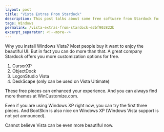 ```yaml
---
layout: post
title: "Vista Extras From Stardock"
description: This post talks about some free software from Stardock for Windows Vista users.
tags: Windows
permalink: /vista-extras-from-stardock-e3bf903822b
excerpt_separator: <!--more-->
---
```

Why you install Windows Vista? Most people buy it want to enjoy the beautiful UI. But in fact you can do more than that. A great company Stardock offers you more customization options for free.

1. CursorXP
1. ObjectDock
1. LogonStudio Vista
1. DeskScape (only can be used on Vista Ultimate)

These free pieces can enhanced your experience. And you can always find more themes at WinCustomize.com.

Even if you are using Windows XP right now, you can try the first three pieces. And BootSkin is also nice on Windows XP (Windows Vista support is not yet announced).

Cannot believe Vista can be even more beautiful now.
<!--more-->
